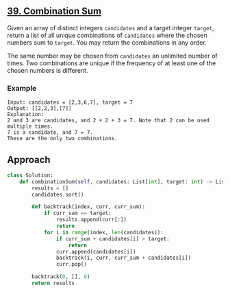 ## [39. Combination Sum](https://leetcode.com/problems/combination-sum/description/?envType=problem-list-v2&envId=r27zde7r)

Given an array of distinct integers `candidates` and a target integer `target`, return a list of all unique combinations of `candidates` where the chosen numbers sum to `target`. You may return the combinations in any order.

The same number may be chosen from `candidates` an unlimited number of times. Two combinations are unique if the frequency of at least one of the chosen numbers is different.

### Example

```
Input: candidates = [2,3,6,7], target = 7
Output: [[2,2,3],[7]]
Explanation:
2 and 3 are candidates, and 2 + 2 + 3 = 7. Note that 2 can be used multiple times.
7 is a candidate, and 7 = 7.
These are the only two combinations.
```

## Approach

```python
class Solution:
    def combinationSum(self, candidates: List[int], target: int) -> List[List[int]]:
        results = []
        candidates.sort()

        def backtrack(index, curr, curr_sum):
            if curr_sum == target:
                results.append(curr[:])
                return
            for i in range(index, len(candidates)):
                if curr_sum + candidates[i] > target:
                    return
                curr.append(candidates[i])
                backtrack(i, curr, curr_sum + candidates[i])
                curr.pop()

        backtrack(0, [], 0)
        return results
```

